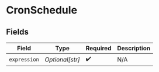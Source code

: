 # CronSchedule


## Fields

| Field              | Type               | Required           | Description        |
| ------------------ | ------------------ | ------------------ | ------------------ |
| `expression`       | *Optional[str]*    | :heavy_check_mark: | N/A                |